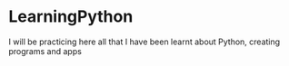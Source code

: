# LearningPython
I will be practicing here all that I have been learnt about Python, creating programs and apps
